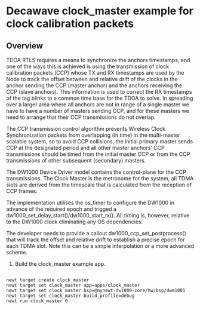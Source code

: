 <!--
#
# Licensed to the Apache Software Foundation (ASF) under one
# or more contributor license agreements.  See the NOTICE file
# distributed with this work for additional information
# regarding copyright ownership.  The ASF licenses this file
# to you under the Apache License, Version 2.0 (the
# "License"); you may not use this file except in compliance
# with the License.  You may obtain a copy of the License at
#
# http://www.apache.org/licenses/LICENSE-2.0
#
# Unless required by applicable law or agreed to in writing,
# software distributed under the License is distributed on an
# "AS IS" BASIS, WITHOUT WARRANTIES OR CONDITIONS OF ANY
#  KIND, either express or implied.  See the License for the
# specific language governing permissions and limitations
# under the License.
#
-->

# Decawave clock_master example for clock calibration packets 

## Overview

TDOA RTLS requires a means to synchronize the anchors timestamps, and one of the ways this is achieved is using the transmission of clock calibration packets (CCP) whose TX and RX timestamps are used by the Node to track the offset between and relative drift of the clocks in the anchor sending the CCP (master anchor) and the anchors receiving the CCP (slave anchors). This information is used to correct the RX timestamps of the tag blinks to a common time base for the TDOA to solve. In spreading over a larger area where all anchors are not in range of a single master we have to have a number of masters sending CCP, and for these masters we need to arrange that their CCP transmissions do not overlap.

The CCP transmission control algorithm prevents Wireless Clock Synchronization packets from overlapping (in time) in the multi-master scalable system, so to avoid CCP collisions, the initial primary master sends CCP at the designated period and all other master anchors’ CCP transmissions should be timed from the initial master CCP or from the CCP transmissions of other subsequent (secondary) masters.

The DW1000 Device Driver model contains the control-plane for the CCP transmissions. The Clock Master is the metronome for the system, all TDMA slots are derived from the timescale that is calculated from the reception of CCP frames. 

The implementation utilises the os_timer to configure the DW1000 in advance of the required epoch and trigged a dw1000_set_delay_start()/dw1000_start_tx(). All timing is, however, relative to the DW1000 clock eliminating any OS dependencies. 

The developer needs to provide a callout dw1000_ccp_set_postprocess() that will track the offset and relative drift to establish a precise epoch for each TDMA slot. Note this can be a simple interpolation or a more advanced scheme.  

1. Build the clock_master example app.

```no-highlight

newt target create clock_master
newt target set clock_master app=apps/clock_master
newt target set clock_master bsp=@mynewt-dw1000-core/hw/bsp/dwm1001
newt target set clock_master build_profile=debug 
newt run clock_master 0

```